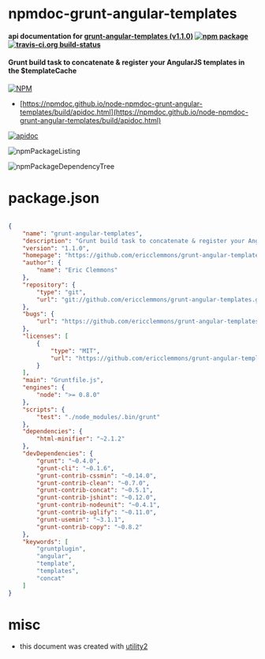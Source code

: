 # npmdoc-grunt-angular-templates

#### api documentation for  [grunt-angular-templates (v1.1.0)](https://github.com/ericclemmons/grunt-angular-templates)  [![npm package](https://img.shields.io/npm/v/npmdoc-grunt-angular-templates.svg?style=flat-square)](https://www.npmjs.org/package/npmdoc-grunt-angular-templates) [![travis-ci.org build-status](https://api.travis-ci.org/npmdoc/node-npmdoc-grunt-angular-templates.svg)](https://travis-ci.org/npmdoc/node-npmdoc-grunt-angular-templates)

#### Grunt build task to concatenate & register your AngularJS templates in the $templateCache

[![NPM](https://nodei.co/npm/grunt-angular-templates.png?downloads=true&downloadRank=true&stars=true)](https://www.npmjs.com/package/grunt-angular-templates)

- [https://npmdoc.github.io/node-npmdoc-grunt-angular-templates/build/apidoc.html](https://npmdoc.github.io/node-npmdoc-grunt-angular-templates/build/apidoc.html)

[![apidoc](https://npmdoc.github.io/node-npmdoc-grunt-angular-templates/build/screenCapture.buildCi.browser.%252Ftmp%252Fbuild%252Fapidoc.html.png)](https://npmdoc.github.io/node-npmdoc-grunt-angular-templates/build/apidoc.html)

![npmPackageListing](https://npmdoc.github.io/node-npmdoc-grunt-angular-templates/build/screenCapture.npmPackageListing.svg)

![npmPackageDependencyTree](https://npmdoc.github.io/node-npmdoc-grunt-angular-templates/build/screenCapture.npmPackageDependencyTree.svg)



# package.json

```json

{
    "name": "grunt-angular-templates",
    "description": "Grunt build task to concatenate & register your AngularJS templates in the $templateCache",
    "version": "1.1.0",
    "homepage": "https://github.com/ericclemmons/grunt-angular-templates",
    "author": {
        "name": "Eric Clemmons"
    },
    "repository": {
        "type": "git",
        "url": "git://github.com/ericclemmons/grunt-angular-templates.git"
    },
    "bugs": {
        "url": "https://github.com/ericclemmons/grunt-angular-templates/issues"
    },
    "licenses": [
        {
            "type": "MIT",
            "url": "https://github.com/ericclemmons/grunt-angular-templates/blob/master/LICENSE-MIT"
        }
    ],
    "main": "Gruntfile.js",
    "engines": {
        "node": ">= 0.8.0"
    },
    "scripts": {
        "test": "./node_modules/.bin/grunt"
    },
    "dependencies": {
        "html-minifier": "~2.1.2"
    },
    "devDependencies": {
        "grunt": "~0.4.0",
        "grunt-cli": "~0.1.6",
        "grunt-contrib-cssmin": "~0.14.0",
        "grunt-contrib-clean": "~0.7.0",
        "grunt-contrib-concat": "~0.5.1",
        "grunt-contrib-jshint": "~0.12.0",
        "grunt-contrib-nodeunit": "~0.4.1",
        "grunt-contrib-uglify": "~0.11.0",
        "grunt-usemin": "~3.1.1",
        "grunt-contrib-copy": "~0.8.2"
    },
    "keywords": [
        "gruntplugin",
        "angular",
        "template",
        "templates",
        "concat"
    ]
}
```



# misc
- this document was created with [utility2](https://github.com/kaizhu256/node-utility2)
